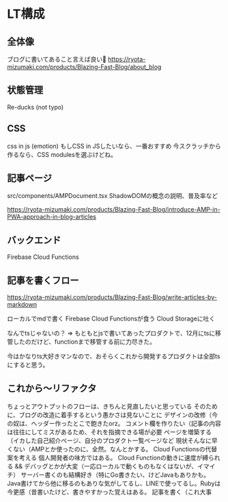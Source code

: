 # LT構成
## 全体像
ブログに書いてあること言えば良い
https://ryota-mizumaki.com/products/Blazing-Fast-Blog/about_blog

## 状態管理
Re-ducks (not typo)

## CSS
css in js (emotion)
もしCSS in JSしたいなら、一番おすすめ
今スクラッチから作るなら、CSS modulesを選ぶけどね。

## 記事ページ
src/components/AMPDocument.tsx
ShadowDOMの概念の説明、普及率など

https://ryota-mizumaki.com/products/Blazing-Fast-Blog/introduce-AMP-in-PWA-approach-in-blog-articles

## バックエンド
Firebase Cloud Functions

## 記事を書くフロー
https://ryota-mizumaki.com/products/Blazing-Fast-Blog/write-articles-by-markdown

ローカルでmdで書く
Firebase Cloud Functionsが食う
Cloud Storageに吐く

なんでtsじゃないの？
=> もともとjsで書いてあったプロダクトで、12月にtsに移管したのだけど、functionまで移管する前に力尽きた。

今はかなりts大好きマンなので、おそらくこれから開発するプロダクトは全部tsにすると思う。

## これから〜リファクタ
ちょっとアウトプットのフローは、きちんと見直したいと思っている
そのために、ブログの改造に着手するという愚かさは見ないことに
  デザインの改修（今の奴は、ヘッダー作ったとこで飽きたorz。
    コメント欄を作りたい（記事の内容は往往にしてミスがあるため、それを指摘できる場が必要
  ページを増築する（イカした自己紹介ページ、自分のプロダクト一覧ページなど
  現状そんなに早くない（AMPとか使ったのに、全然。なんとかする。
  Cloud Functionsの代替案を考える
    個人開発者の味方ではある。
    Cloud Functionの動きに速度が縛られる && デバッグとかが大変（一応ローカルで動くものもなくはないが、イマイチ）
    サーバー書くのも結構好き（特にGo書きたい、けどJavaもありかも。Java書けてから他に移るのもありな気がしてるし、LINEで使ってるし。Rubyは今更感（昔書いたけど、書きやすかった覚えはある。
  記事を書く（これ大事